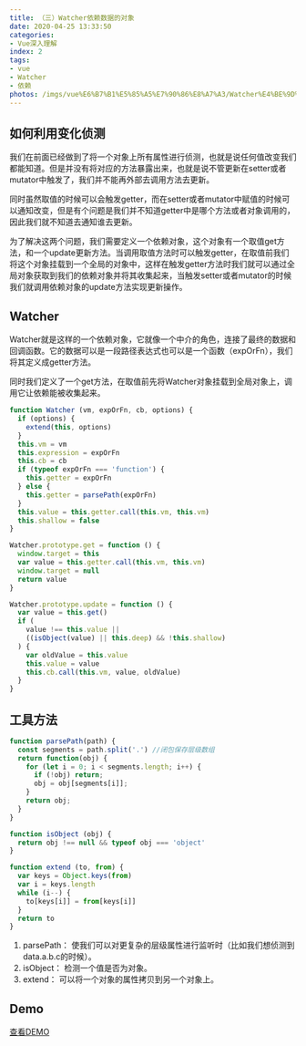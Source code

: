```yaml
---
title: （三）Watcher依赖数据的对象
date: 2020-04-25 13:33:50
categories:
- Vue深入理解
index: 2
tags:
- vue
- Watcher
- 依赖
photos: /imgs/vue%E6%B7%B1%E5%85%A5%E7%90%86%E8%A7%A3/Watcher%E4%BE%9D%E8%B5%96%E6%95%B0%E6%8D%AE%E7%9A%84%E5%AF%B9%E8%B1%A1.jpg
---
```


## 如何利用变化侦测

我们在前面已经做到了将一个对象上所有属性进行侦测，也就是说任何值改变我们都能知道。但是并没有将对应的方法暴露出来，也就是说不管更新在setter或者mutator中触发了，我们并不能再外部去调用方法去更新。

同时虽然取值的时候可以会触发getter，而在setter或者mutator中赋值的时候可以通知改变，但是有个问题是我们并不知道getter中是哪个方法或者对象调用的，因此我们就不知道去通知谁去更新。

为了解决这两个问题，我们需要定义一个依赖对象，这个对象有一个取值get方法，和一个update更新方法。当调用取值方法时可以触发getter，在取值前我们将这个对象挂载到一个全局的对象中，这样在触发getter方法时我们就可以通过全局对象获取到我们的依赖对象并将其收集起来，当触发setter或者mutator的时候我们就调用依赖对象的update方法实现更新操作。

<!--more-->

## Watcher

Watcher就是这样的一个依赖对象，它就像一个中介的角色，连接了最终的数据和回调函数。它的数据可以是一段路径表达式也可以是一个函数（expOrFn），我们将其定义成getter方法。

同时我们定义了一个get方法，在取值前先将Watcher对象挂载到全局对象上，调用它让依赖能被收集起来。

``` javascript
function Watcher (vm, expOrFn, cb, options) {
  if (options) {
    extend(this, options)
  }
  this.vm = vm
  this.expression = expOrFn
  this.cb = cb
  if (typeof expOrFn === 'function') {
    this.getter = expOrFn
  } else {
    this.getter = parsePath(expOrFn)
  }
  this.value = this.getter.call(this.vm, this.vm)
  this.shallow = false
}

Watcher.prototype.get = function () {
  window.target = this
  var value = this.getter.call(this.vm, this.vm)
  window.target = null
  return value
}

Watcher.prototype.update = function () {
  var value = this.get()
  if (
    value !== this.value ||
    ((isObject(value) || this.deep) && !this.shallow)
  ) {
    var oldValue = this.value
    this.value = value
    this.cb.call(this.vm, value, oldValue)
  }
}
```

## 工具方法

``` javascript
function parsePath(path) {
  const segments = path.split('.') //闭包保存层级数组
  return function(obj) {
    for (let i = 0; i < segments.length; i++) {
      if (!obj) return;
      obj = obj[segments[i]];
    }
    return obj;
  }
}

function isObject (obj) {
  return obj !== null && typeof obj === 'object'
}

function extend (to, from) {
  var keys = Object.keys(from)
  var i = keys.length
  while (i--) {
    to[keys[i]] = from[keys[i]]
  }
  return to
}
```

1. parsePath： 使我们可以对更复杂的层级属性进行监听时（比如我们想侦测到data.a.b.c的时候）。
2. isObject： 检测一个值是否为对象。
3. extend： 可以将一个对象的属性拷贝到另一个对象上。

## Demo

[查看DEMO](/demo/vue%E6%B7%B1%E5%85%A5%E7%90%86%E8%A7%A3/Watcher%E4%BE%9D%E8%B5%96%E6%95%B0%E6%8D%AE%E7%9A%84%E5%AF%B9%E8%B1%A1.html)

